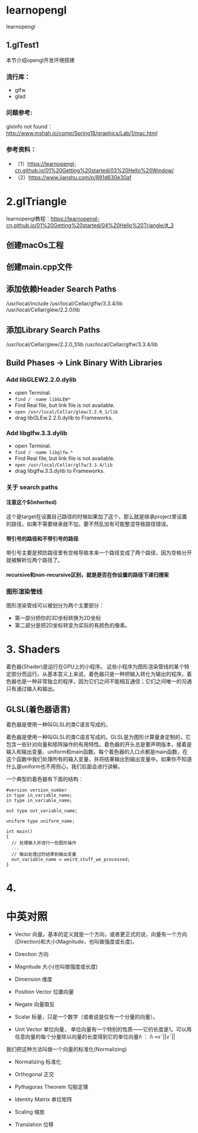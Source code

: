# learnopengl

learnopengl

## 1.glTest1

本节介绍opengl开发环境搭建

### 流行库：

* glfw  
* glad  

### 问题参考:  

glxinfo not found： http://www.mshah.io/comp/Spring18/graphics/Lab/1/mac.html

### 参考资料：
* （1）https://learnopengl-cn.github.io/01%20Getting%20started/03%20Hello%20Window/  
* （2）https://www.jianshu.com/p/891d630e30af

# 2.glTriangle

learnopengl教程：https://learnopengl-cn.github.io/01%20Getting%20started/04%20Hello%20Triangle/#_3

## 创建macOs工程

## 创建main.cpp文件

## 添加依赖Header Search Paths

/usr/local/include
/usr/local/Cellar/glfw/3.3.4/lib
/usr/local/Cellar/glew/2.2.0/lib


## 添加Library Search Paths

/usr/local/Cellar/glew/2.2.0_1/lib
/usr/local/Cellar/glfw/3.3.4/lib


## Build Phases -> Link Binary With Libraries

### Add libGLEW2.2.0.dylib

* open Terminal.
* `find / -name libGLEW*`
* Find Real file, but link file is not available.
* `open /usr/local/Cellar/glew/2.2.0_1/lib`
* drag libGLEw.2.2.0.dylib to Frameworks.

### Add libglfw.3.3.dylib

* open Terminal.
*  `find / -name libglfw.*`
* Find Real file, but link file is not available.
* `open /usr/local/Cellar/glfw/3.3.4/lib`
* drag libglfw.3.3.dylib to Frameworks.

### 关于 search paths

#### 注意这个$(inherited)

这个是target在设置自己路径的时候如果加了这个，那么就是继承project里设置的路径。如果不需要继承就不加，要不然乱加有可能整混导致路径错误。

#### 带引号的路径和不带引号的路径 

带引号主要是预防路径里有空格导致本来一个路径变成了两个路径，因为空格分开就被解析位两个路径了。

#### recursive和non-recursive区别，就是是否在你设置的路径下递归搜索


### 图形渲染管线
图形渲染管线可以被划分为两个主要部分：
* 第一部分把你的3D坐标转换为2D坐标
* 第二部分是把2D坐标转变为实际的有颜色的像素。


# 3. Shaders

着色器(Shader)是运行在GPU上的小程序。
这些小程序为图形渲染管线的某个特定部分而运行。从基本意义上来说，着色器只是一种把输入转化为输出的程序。着色器也是一种非常独立的程序，因为它们之间不能相互通信；它们之间唯一的沟通只有通过输入和输出。

## GLSL(着色器语言)

着色器是使用一种叫GLSL的类C语言写成的。

着色器是使用一种叫GLSL的类C语言写成的。GLSL是为图形计算量身定制的，它包含一些针对向量和矩阵操作的有用特性。着色器的开头总是要声明版本，接着是输入和输出变量、uniform和main函数。每个着色器的入口点都是main函数，在这个函数中我们处理所有的输入变量，并将结果输出到输出变量中。如果你不知道什么是uniform也不用担心，我们后面会进行讲解。

一个典型的着色器有下面的结构：

```
#version version_number
in type in_variable_name;
in type in_variable_name;

out type out_variable_name;

uniform type uniform_name;

int main()
{
  // 处理输入并进行一些图形操作
  ...
  // 输出处理过的结果到输出变量
  out_variable_name = weird_stuff_we_processed;
}
```


# 4.




# 中英对照

* Vector 向量。基本的定义就是一个方向，或者更正式的说，向量有一个方向(Direction)和大小(Magnitude，也叫做强度或长度)。
* Direction 方向 
* Magnitude 大小(也叫做强度或长度) 
* Dimension  维度
* Position Vector 位置向量
* Negate 向量取反

* Scalar 标量，只是一个数字（或者说是仅有一个分量的向量）。
* Unit Vector 单位向量， 单位向量有一个特别的性质——它的长度是1。可以用任意向量的每个分量除以向量的长度得到它的单位向量n̂ ：
n̂ =v¯||v¯||

我们把这种方法叫做一个向量的标准化(Normalizing)

* Normalizing 标准化

* Orthogonal 正交

* Pythagoras Theorem 勾股定理

* Identity Matrix 单位矩阵
* Scaling 缩放
* Translation 位移
